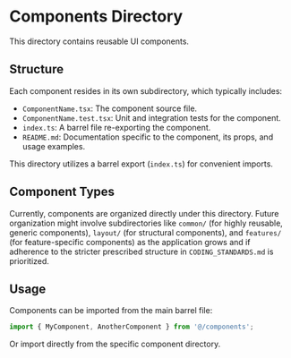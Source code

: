 # Components Directory

This directory contains reusable UI components.

## Structure

Each component resides in its own subdirectory, which typically includes:

- `ComponentName.tsx`: The component source file.
- `ComponentName.test.tsx`: Unit and integration tests for the component.
- `index.ts`: A barrel file re-exporting the component.
- `README.md`: Documentation specific to the component, its props, and usage examples.

This directory utilizes a barrel export (`index.ts`) for convenient imports.

## Component Types

Currently, components are organized directly under this directory. Future organization might involve subdirectories like `common/` (for highly reusable, generic components), `layout/` (for structural components), and `features/` (for feature-specific components) as the application grows and if adherence to the stricter prescribed structure in `CODING_STANDARDS.md` is prioritized.

## Usage

Components can be imported from the main barrel file:

```typescript
import { MyComponent, AnotherComponent } from '@/components';
```

Or import directly from the specific component directory.
